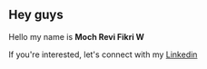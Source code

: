 ## Hey guys 

<!--
**revifikri/revifikri** is a ✨ _special_ ✨ repository because its `README.md` (this file) appears on your GitHub profile.-->

Hello my name is **Moch Revi Fikri W** <br>

If you're interested, let's connect with my [Linkedin](https://www.linkedin.com/in/revifikri/)
